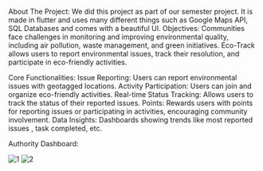 About The Project: 
We did this project as part of our semester project. It is made in flutter and uses many different things such as Google Maps API, SQL Databases and comes with a beautiful UI.
Objectives:
Communities face challenges in monitoring and improving environmental quality, including air pollution, waste management, and green initiatives.
Eco-Track allows users to report environmental issues, track their resolution, and participate in eco-friendly activities.

Core Functionalities:
Issue Reporting: Users can report environmental issues with geotagged locations.
Activity Participation: Users can join and organize eco-friendly activities.
Real-time Status Tracking: Allows users to track the status of their reported issues.
Points: Rewards users with points for reporting issues or participating in activities, encouraging community involvement.
Data Insights: Dashboards showing trends like most reported issues , task completed, etc.

Authority Dashboard:

![1](https://github.com/user-attachments/assets/80c36087-5ad8-463e-b077-a6ab80948560)
![2](https://github.com/user-attachments/assets/0b2b0b2f-00ea-4f1c-9354-da7fd20996f7)
